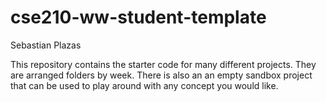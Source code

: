 # cse210-ww-student-template
Sebastian Plazas

This repository contains the starter code for many different projects. They are arranged folders by week. There is also an an empty sandbox project that can be used to play around with any concept you would like.
